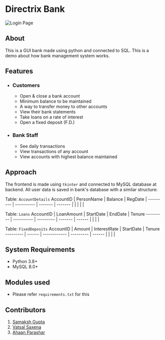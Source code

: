# Directrix Bank
![Login Page](https://media.discordapp.net/attachments/853540750616821791/853671281541775410/unknown.png?width=1280&height=720)
## About
This is a GUI bank made using python and connected to SQL. This is a demo about how bank management system works.

## Features
- ### Customers
  - Open & close a bank account
  - Minimum balance to be maintained
  - A way to transfer money to other accounts
  - View their bank statements
  - Take loans on a rate of interest
  - Open a fixed deposit (F.D.)

- ### Bank Staff
  - See daily transactions
  - View transactions of any account
  - View accounts with highest balance maintained

## Approach
The frontend is made using `tkinter` and connected to MySQL database at backend. All user data is saved in bank's database with a similar structure:

Table: `AccountDetails`
AccountID | PersonName | Balance | RegDate |
--------- | ---------- | ------- | ------- |
 | | | |
 
 
Table: `Loans`
AccountID | LoanAmount | StartDate | EndDate | Tenure
--------- | ---------- | --------- | ------- | ------
 | | | | 


Table: `FixedDeposits`
AccountID | Amount | InterestRate | StartDate | Tenure
--------- | ------ | ------------ | --------- | ------
 | | | | 

## System Requirements
- Python 3.8+
- MySQL 8.0+

## Modules used
- Please refer `requirements.txt` for this

## Contributors
1. [Samaksh Gupta](https://github.com/AwesomeSam9523)
2. [Vatsal Saxena](https://github.com/vatsal2025)
3. [Ahaan Parashar](https://github.com/ahaan1717)
